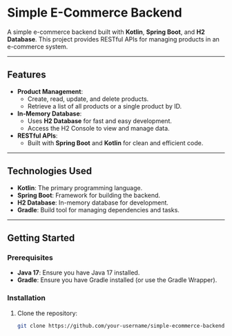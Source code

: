 # Simple E-Commerce Backend

A simple e-commerce backend built with **Kotlin**, **Spring Boot**, and **H2 Database**. This project provides RESTful APIs for managing products in an e-commerce system.

---

## Features
- **Product Management**:
  - Create, read, update, and delete products.
  - Retrieve a list of all products or a single product by ID.
- **In-Memory Database**:
  - Uses **H2 Database** for fast and easy development.
  - Access the H2 Console to view and manage data.
- **RESTful APIs**:
  - Built with **Spring Boot** and **Kotlin** for clean and efficient code.

---

## Technologies Used
- **Kotlin**: The primary programming language.
- **Spring Boot**: Framework for building the backend.
- **H2 Database**: In-memory database for development.
- **Gradle**: Build tool for managing dependencies and tasks.

---

## Getting Started

### Prerequisites
- **Java 17**: Ensure you have Java 17 installed.
- **Gradle**: Ensure you have Gradle installed (or use the Gradle Wrapper).

### Installation
1. Clone the repository:
   ```bash
   git clone https://github.com/your-username/simple-ecommerce-backend.git
